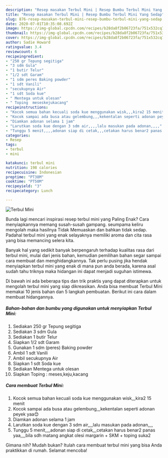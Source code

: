 ```yaml
---
description: "Resep masakan Terbul Mini | Resep Bumbu Terbul Mini Yang Sedap"
title: "Resep masakan Terbul Mini | Resep Bumbu Terbul Mini Yang Sedap"
slug: 876-resep-masakan-terbul-mini-resep-bumbu-terbul-mini-yang-sedap
date: 2020-07-01T10:35:08.692Z
image: https://img-global.cpcdn.com/recipes/b28da8f2b06723fa/751x532cq70/terbul-mini-foto-resep-utama.jpg
thumbnail: https://img-global.cpcdn.com/recipes/b28da8f2b06723fa/751x532cq70/terbul-mini-foto-resep-utama.jpg
cover: https://img-global.cpcdn.com/recipes/b28da8f2b06723fa/751x532cq70/terbul-mini-foto-resep-utama.jpg
author: Sadie Howard
ratingvalue: 3.4
reviewcount: 6
recipeingredient:
- "250 gr Tepung segitiga"
- "3 sdm Gula"
- "1 butir Telur"
- "1/2 sdt Garam"
- "1 sdm peres Baking powder"
- "1 sdt Vanili"
- "secukupnya Air"
- "1 sdt Soda kue"
- " Mentega untuk olesan"
- " Toping  meseskejukacang"
recipeinstructions:
- "Kocok semua bahan kecuali soda kue menggunakan wisk,,,kira2 15 menit"
- "Kocok sampai ada busa atau gelembung,,,kekentalan seperti adonan peyek yaa😊"
- "Diamkan adonan selama 1 jam"
- "Larutkan soda kue dengan 3 sdm air,,,,lalu masukan pada adonan,,,,"
- "Tunggu 5 menit,,,,adonan siap di cetak,,,cetakan harus benar2 panas yaa,,,,bila sdh matang angkat olesi margarin + SKM + toping suka2"
categories:
- Resep
tags:
- terbul
- mini

katakunci: terbul mini 
nutrition: 198 calories
recipecuisine: Indonesian
preptime: "PT38M"
cooktime: "PT50M"
recipeyield: "3"
recipecategory: Lunch

---
```



![Terbul Mini](https://img-global.cpcdn.com/recipes/b28da8f2b06723fa/751x532cq70/terbul-mini-foto-resep-utama.jpg)

Bunda lagi mencari inspirasi resep terbul mini yang Paling Enak? Cara menyiapkannya memang susah-susah gampang. seumpama keliru mengolah maka hasilnya Tidak Memuaskan dan bahkan tidak sedap. Padahal terbul mini yang enak selayaknya memiliki aroma dan cita rasa yang bisa memancing selera kita.



Banyak hal yang sedikit banyak berpengaruh terhadap kualitas rasa dari terbul mini, mulai dari jenis bahan, kemudian pemilihan bahan segar sampai cara membuat dan menghidangkannya. Tak perlu pusing jika hendak menyiapkan terbul mini yang enak di mana pun anda berada, karena asal sudah tahu triknya maka hidangan ini dapat menjadi suguhan istimewa.


Di bawah ini ada beberapa tips dan trik praktis yang dapat diterapkan untuk mengolah terbul mini yang siap dikreasikan. Anda bisa membuat Terbul Mini memakai 10 jenis bahan dan 5 langkah pembuatan. Berikut ini cara dalam membuat hidangannya.

<!--inarticleads1-->

##### Bahan-bahan dan bumbu yang digunakan untuk menyiapkan Terbul Mini:

1. Sediakan 250 gr Tepung segitiga
1. Sediakan 3 sdm Gula
1. Sediakan 1 butir Telur
1. Siapkan 1/2 sdt Garam
1. Gunakan 1 sdm (peres) Baking powder
1. Ambil 1 sdt Vanili
1. Ambil secukupnya Air
1. Siapkan 1 sdt Soda kue
1. Sediakan  Mentega untuk olesan
1. Siapkan  Toping : meses,keju,kacang




<!--inarticleads2-->

##### Cara membuat Terbul Mini:

1. Kocok semua bahan kecuali soda kue menggunakan wisk,,,kira2 15 menit
1. Kocok sampai ada busa atau gelembung,,,kekentalan seperti adonan peyek yaa😊
1. Diamkan adonan selama 1 jam
1. Larutkan soda kue dengan 3 sdm air,,,,lalu masukan pada adonan,,,,
1. Tunggu 5 menit,,,,adonan siap di cetak,,,cetakan harus benar2 panas yaa,,,,bila sdh matang angkat olesi margarin + SKM + toping suka2




Gimana nih? Mudah bukan? Itulah cara membuat terbul mini yang bisa Anda praktikkan di rumah. Selamat mencoba!
